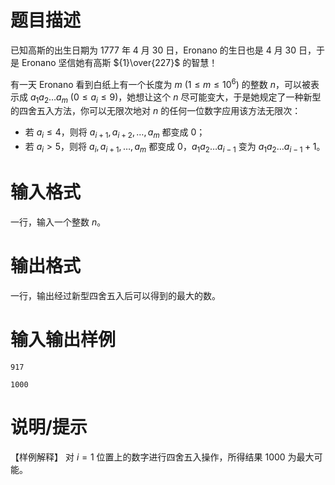 # 题目描述

已知高斯的出生日期为 1777 年 4 月 30 日，Eronano 的生日也是 4 月 30 日，于是 Eronano 坚信她有高斯 ${1}\over{227}$ 的智慧！

有一天 Eronano 看到白纸上有一个长度为 $m~(1 \leq m \leq {10}^6)$ 的整数 $n$，可以被表示成 $a_1a_2 \dots a_m~(0 \leq a_i \leq 9)$，她想让这个 $n$ 尽可能变大，于是她规定了一种新型的四舍五入方法，你可以无限次地对 $n$ 的任何一位数字应用该方法无限次：

* 若 $a_i \leq 4$，则将 $a_{i+1},a_{i+2},\ldots,a_{m}$ 都变成 0；
* 若 $a_i \gt 5$，则将 $a_{i},a_{i+1},\ldots,a_{m}$ 都变成 0，$a_1a_2 \dots a_{i-1}$ 变为 $a_1a_2 \dots a_{i-1} + 1$。

# 输入格式

一行，输入一个整数 $n$。

# 输出格式

一行，输出经过新型四舍五入后可以得到的最大的数。

# 输入输出样例

```input1
917
```

```output1
1000
```

# 说明/提示

【样例解释】
对 $i = 1$ 位置上的数字进行四舍五入操作，所得结果 $1000$ 为最大可能。
